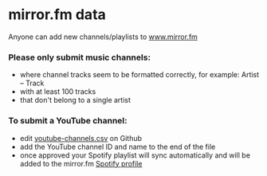 # mirror.fm data

Anyone can add new channels/playlists to www.mirror.fm

### Please only submit music channels:

 - where channel tracks seem to be formatted correctly, for example: Artist – Track
 - with at least 100 tracks
 - that don't belong to a single artist

### To submit a YouTube channel:

 - edit [youtube-channels.csv](https://github.com/mirrorfm/data/blob/master/youtube-channels.csv) on Github
 - add the YouTube channel ID and name to the end of the file
 - once approved your Spotify playlist will sync automatically and will be added to the mirror.fm [Spotify profile](https://open.spotify.com/user/xlqeojt6n7on0j7coh9go8ifd?si=StuR-GbuTeCJUSNzHKN5gg)
